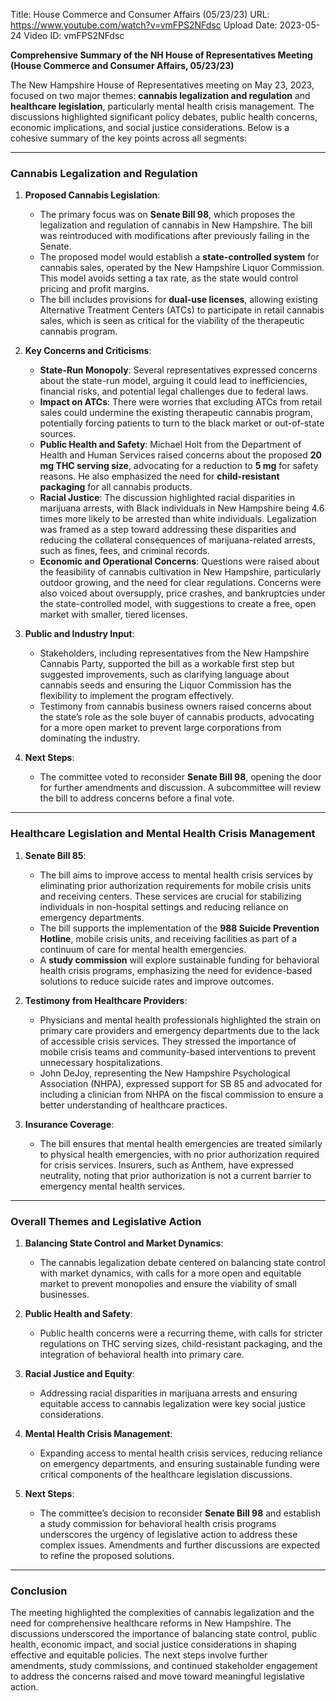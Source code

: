 Title: House Commerce and Consumer Affairs (05/23/23)
URL: https://www.youtube.com/watch?v=vmFPS2NFdsc
Upload Date: 2023-05-24
Video ID: vmFPS2NFdsc

**Comprehensive Summary of the NH House of Representatives Meeting (House Commerce and Consumer Affairs, 05/23/23)**

The New Hampshire House of Representatives meeting on May 23, 2023, focused on two major themes: **cannabis legalization and regulation** and **healthcare legislation**, particularly mental health crisis management. The discussions highlighted significant policy debates, public health concerns, economic implications, and social justice considerations. Below is a cohesive summary of the key points across all segments:

---

### **Cannabis Legalization and Regulation**

1. **Proposed Cannabis Legislation**:
   - The primary focus was on **Senate Bill 98**, which proposes the legalization and regulation of cannabis in New Hampshire. The bill was reintroduced with modifications after previously failing in the Senate.
   - The proposed model would establish a **state-controlled system** for cannabis sales, operated by the New Hampshire Liquor Commission. This model avoids setting a tax rate, as the state would control pricing and profit margins.
   - The bill includes provisions for **dual-use licenses**, allowing existing Alternative Treatment Centers (ATCs) to participate in retail cannabis sales, which is seen as critical for the viability of the therapeutic cannabis program.

2. **Key Concerns and Criticisms**:
   - **State-Run Monopoly**: Several representatives expressed concerns about the state-run model, arguing it could lead to inefficiencies, financial risks, and potential legal challenges due to federal laws.
   - **Impact on ATCs**: There were worries that excluding ATCs from retail sales could undermine the existing therapeutic cannabis program, potentially forcing patients to turn to the black market or out-of-state sources.
   - **Public Health and Safety**: Michael Holt from the Department of Health and Human Services raised concerns about the proposed **20 mg THC serving size**, advocating for a reduction to **5 mg** for safety reasons. He also emphasized the need for **child-resistant packaging** for all cannabis products.
   - **Racial Justice**: The discussion highlighted racial disparities in marijuana arrests, with Black individuals in New Hampshire being 4.6 times more likely to be arrested than white individuals. Legalization was framed as a step toward addressing these disparities and reducing the collateral consequences of marijuana-related arrests, such as fines, fees, and criminal records.
   - **Economic and Operational Concerns**: Questions were raised about the feasibility of cannabis cultivation in New Hampshire, particularly outdoor growing, and the need for clear regulations. Concerns were also voiced about oversupply, price crashes, and bankruptcies under the state-controlled model, with suggestions to create a free, open market with smaller, tiered licenses.

3. **Public and Industry Input**:
   - Stakeholders, including representatives from the New Hampshire Cannabis Party, supported the bill as a workable first step but suggested improvements, such as clarifying language about cannabis seeds and ensuring the Liquor Commission has the flexibility to implement the program effectively.
   - Testimony from cannabis business owners raised concerns about the state’s role as the sole buyer of cannabis products, advocating for a more open market to prevent large corporations from dominating the industry.

4. **Next Steps**:
   - The committee voted to reconsider **Senate Bill 98**, opening the door for further amendments and discussion. A subcommittee will review the bill to address concerns before a final vote.

---

### **Healthcare Legislation and Mental Health Crisis Management**

1. **Senate Bill 85**:
   - The bill aims to improve access to mental health crisis services by eliminating prior authorization requirements for mobile crisis units and receiving centers. These services are crucial for stabilizing individuals in non-hospital settings and reducing reliance on emergency departments.
   - The bill supports the implementation of the **988 Suicide Prevention Hotline**, mobile crisis units, and receiving facilities as part of a continuum of care for mental health emergencies.
   - A **study commission** will explore sustainable funding for behavioral health crisis programs, emphasizing the need for evidence-based solutions to reduce suicide rates and improve outcomes.

2. **Testimony from Healthcare Providers**:
   - Physicians and mental health professionals highlighted the strain on primary care providers and emergency departments due to the lack of accessible crisis services. They stressed the importance of mobile crisis teams and community-based interventions to prevent unnecessary hospitalizations.
   - John DeJoy, representing the New Hampshire Psychological Association (NHPA), expressed support for SB 85 and advocated for including a clinician from NHPA on the fiscal commission to ensure a better understanding of healthcare practices.

3. **Insurance Coverage**:
   - The bill ensures that mental health emergencies are treated similarly to physical health emergencies, with no prior authorization required for crisis services. Insurers, such as Anthem, have expressed neutrality, noting that prior authorization is not a current barrier to emergency mental health services.

---

### **Overall Themes and Legislative Action**

1. **Balancing State Control and Market Dynamics**:
   - The cannabis legalization debate centered on balancing state control with market dynamics, with calls for a more open and equitable market to prevent monopolies and ensure the viability of small businesses.

2. **Public Health and Safety**:
   - Public health concerns were a recurring theme, with calls for stricter regulations on THC serving sizes, child-resistant packaging, and the integration of behavioral health into primary care.

3. **Racial Justice and Equity**:
   - Addressing racial disparities in marijuana arrests and ensuring equitable access to cannabis legalization were key social justice considerations.

4. **Mental Health Crisis Management**:
   - Expanding access to mental health crisis services, reducing reliance on emergency departments, and ensuring sustainable funding were critical components of the healthcare legislation discussions.

5. **Next Steps**:
   - The committee’s decision to reconsider **Senate Bill 98** and establish a study commission for behavioral health crisis programs underscores the urgency of legislative action to address these complex issues. Amendments and further discussions are expected to refine the proposed solutions.

---

### **Conclusion**

The meeting highlighted the complexities of cannabis legalization and the need for comprehensive healthcare reforms in New Hampshire. The discussions underscored the importance of balancing state control, public health, economic impact, and social justice considerations in shaping effective and equitable policies. The next steps involve further amendments, study commissions, and continued stakeholder engagement to address the concerns raised and move toward meaningful legislative action.